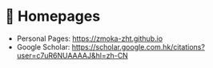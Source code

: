 # 📎 Homepages
- Personal Pages: https://zmoka-zht.github.io
- Google Scholar: https://scholar.google.com.hk/citations?user=c7uR6NUAAAAJ&hl=zh-CN

